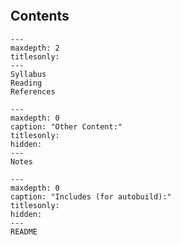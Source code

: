 <!-- Physics 521: Classical Mechanics I documentation master file.-->

<!-- Literally include the README.md file -->
```{include} README.md
```

## Contents

```{toctree}
---
maxdepth: 2
titlesonly:
---
Syllabus
Reading
References
```

```{toctree}
---
maxdepth: 0
caption: "Other Content:"
titlesonly:
hidden:
---
Notes
```

```{toctree}
---
maxdepth: 0
caption: "Includes (for autobuild):"
titlesonly:
hidden:
---
README
```
